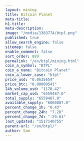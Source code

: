 ```yaml
---
layout: mining
title: Bitcoin Planet
meta-title: 
h1-title: 
meta-description: 
image: "/media/1383774/btpl.png"
published: true
allow_search_engine: false
sitemap: false
enable_comment: false
sort_order: 889
permalink: "/en/btpl/mining.html"
coin_a_symbol: "BTPL"
coin_a_name: "Bitcoin Planet"
coin_a_lower_case: "btpl"
price_usd: "0.0635654"
price_btc: "0.00000541"
24h_volume_usd: "1170.42"
market_cap_usd: "6559487.0"
total_supply: "6559487.0"
available_supply: "6060887.0"
percent_change_1h: "0.43"
percent_change_24h: "7.28"
percent_change_7d: "-29.63"
last_updated: "1517140755"
parent-url: "/en/btpl/"
author: Sam
---
```



